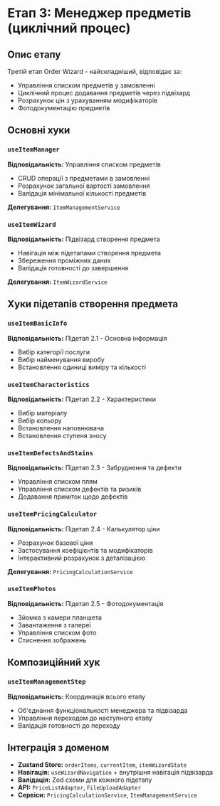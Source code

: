 # Етап 3: Менеджер предметів (циклічний процес)

## Опис етапу

Третій етап Order Wizard - найскладніший, відповідає за:

- Управління списком предметів у замовленні
- Циклічний процес додавання предметів через підвізард
- Розрахунок цін з урахуванням модифікаторів
- Фотодокументацію предметів

## Основні хуки

### `useItemManager`

**Відповідальність:** Управління списком предметів

- CRUD операції з предметами в замовленні
- Розрахунок загальної вартості замовлення
- Валідація мінімальної кількості предметів

**Делегування:** `ItemManagementService`

### `useItemWizard`

**Відповідальність:** Підвізард створення предмета

- Навігація між підетапами створення предмета
- Збереження проміжних даних
- Валідація готовності до завершення

**Делегування:** `ItemWizardService`

## Хуки підетапів створення предмета

### `useItemBasicInfo`

**Відповідальність:** Підетап 2.1 - Основна інформація

- Вибір категорії послуги
- Вибір найменування виробу
- Встановлення одиниці виміру та кількості

### `useItemCharacteristics`

**Відповідальність:** Підетап 2.2 - Характеристики

- Вибір матеріалу
- Вибір кольору
- Встановлення наповнювача
- Встановлення ступеня зносу

### `useItemDefectsAndStains`

**Відповідальність:** Підетап 2.3 - Забруднення та дефекти

- Управління списком плям
- Управління списком дефектів та ризиків
- Додавання приміток щодо дефектів

### `useItemPricingCalculator`

**Відповідальність:** Підетап 2.4 - Калькулятор ціни

- Розрахунок базової ціни
- Застосування коефіцієнтів та модифікаторів
- Інтерактивний розрахунок з деталізацією

**Делегування:** `PricingCalculationService`

### `useItemPhotos`

**Відповідальність:** Підетап 2.5 - Фотодокументація

- Зйомка з камери планшета
- Завантаження з галереї
- Управління списком фото
- Стиснення зображень

## Композиційний хук

### `useItemManagementStep`

**Відповідальність:** Координація всього етапу

- Об'єднання функціональності менеджера та підвізарда
- Управління переходом до наступного етапу
- Валідація готовності до переходу

## Інтеграція з доменом

- **Zustand Store:** `orderItems`, `currentItem`, `itemWizardState`
- **Навігація:** `useWizardNavigation` + внутрішня навігація підвізарда
- **Валідація:** Zod схеми для кожного підетапу
- **API:** `PriceListAdapter`, `FileUploadAdapter`
- **Сервіси:** `PricingCalculationService`, `ItemManagementService`

